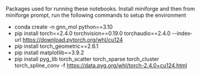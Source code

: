 Packages used for running these notebooks. Install miniforge and then from miniforge prompt, run the following commands to setup the environment

- conda create -n gnn_mol python==3.10
- pip install torch==2.4.0 torchvision==0.19.0 torchaudio==2.4.0 --index-url https://download.pytorch.org/whl/cu124
- pip install torch_geometric==2.6.1
- pip install matplotlib==3.9.2
- pip install pyg_lib torch_scatter torch_sparse torch_cluster torch_spline_conv -f https://data.pyg.org/whl/torch-2.4.0+cu124.html
